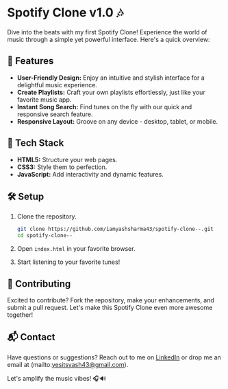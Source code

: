 # Spotify Clone v1.0 🎶

Dive into the beats with my first Spotify Clone! Experience the world of music through a simple yet powerful interface. Here's a quick overview:

## 🚀 Features
- **User-Friendly Design:** Enjoy an intuitive and stylish interface for a delightful music experience.
- **Create Playlists:** Craft your own playlists effortlessly, just like your favorite music app.
- **Instant Song Search:** Find tunes on the fly with our quick and responsive search feature.
- **Responsive Layout:** Groove on any device - desktop, tablet, or mobile.

## 🎵 Tech Stack
- **HTML5:** Structure your web pages.
- **CSS3:** Style them to perfection.
- **JavaScript:** Add interactivity and dynamic features.

## 🛠 Setup
1. Clone the repository.
   ```bash
   git clone https://github.com/iamyashsharma43/spotify-clone--.git
   cd spotify-clone--
   ```

2. Open `index.html` in your favorite browser.

3. Start listening to your favorite tunes!

## 🤝 Contributing
Excited to contribute? Fork the repository, make your enhancements, and submit a pull request. Let's make this Spotify Clone even more awesome together!

## 📬 Contact
Have questions or suggestions? Reach out to me on [LinkedIn](https://www.linkedin.com/in/yesitsyash) or drop me an email at (mailto:yesitsyash43@gmail.com).

Let's amplify the music vibes! 🎧🔊
